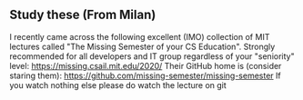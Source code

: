 ## Study these (From Milan)
I recently came across the following excellent (IMO) collection of MIT lectures called "The Missing Semester of your CS Education". Strongly recommended for all developers and IT group regardless of your "seniority" level:
https://missing.csail.mit.edu/2020/
Their GitHub home is (consider staring them):
https://github.com/missing-semester/missing-semester
If you watch nothing else please do watch the lecture on git
